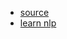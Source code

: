 - [source](https://www.kaggle.com/competitions/nlp-getting-started/)
- [learn nlp](https://www.kaggle.com/code/faressayah/natural-language-processing-nlp-for-beginners#%F0%9F%94%81-Representing-text-as-numerical-data)